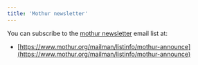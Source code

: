 ```yaml
---
title: 'Mothur newsletter'
---
```

You can subscribe to the [mothur
newsletter](mothur_newsletter) email list at:

-   [https://www.mothur.org/mailman/listinfo/mothur-announce](https://www.mothur.org/mailman/listinfo/mothur-announce)
